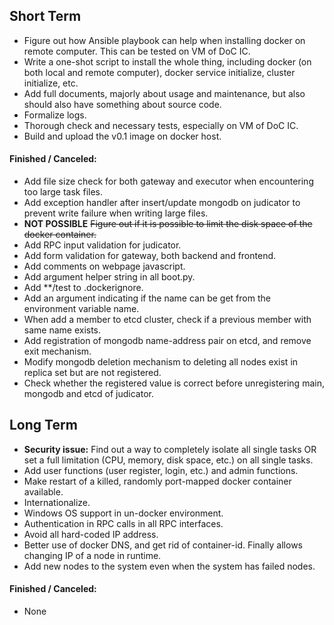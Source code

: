 ## Short Term
- Figure out how Ansible playbook can help when installing docker on remote computer.
This can be tested on VM of DoC IC.
- Write a one-shot script to install the whole thing,
including docker (on both local and remote computer), docker service initialize, cluster initialize, etc.
- Add full documents, majorly about usage and maintenance, but also should also have something about source code.
- Formalize logs.
- Thorough check and necessary tests, especially on VM of DoC IC.
- Build and upload the v0.1 image on docker host.

#### Finished / Canceled:
- Add file size check for both gateway and executor when encountering too large task files.
- Add exception handler after insert/update mongodb on judicator to prevent write failure when writing large files.
- <b>NOT POSSIBLE</b> <del>Figure out if it is possible to limit the disk space of the docker container.</del>
- Add RPC input validation for judicator.
- Add form validation for gateway, both backend and frontend.
- Add comments on webpage javascript.
- Add argument helper string in all boot.py.
- Add **/test to .dockerignore.
- Add an argument indicating if the name can be get from the environment variable name.
- When add a member to etcd cluster, check if a previous member with same name exists.
- Add registration of mongodb name-address pair on etcd, and remove exit mechanism.
- Modify mongodb deletion mechanism to deleting all nodes exist in replica set but are not registered.
- Check whether the registered value is correct before unregistering main, mongodb and etcd of judicator.

## Long Term
- <b>Security issue:</b> Find out a way to completely isolate all single tasks
OR
set a full limitation (CPU, memory, disk space, etc.) on all single tasks.
- Add user functions (user register, login, etc.) and admin functions.
- Make restart of a killed, randomly port-mapped docker container available.
- Internationalize.
- Windows OS support in un-docker environment.
- Authentication in RPC calls in all RPC interfaces.
- Avoid all hard-coded IP address.
- Better use of docker DNS, and get rid of container-id. Finally allows changing IP of a node in runtime.
- Add new nodes to the system even when the system has failed nodes.

#### Finished / Canceled:
- None